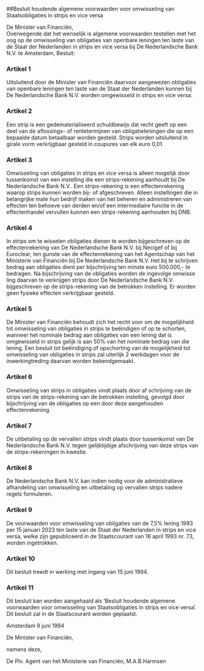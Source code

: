 <meta http-equiv='Content-Type' content='text/html; charset=utf-8' />

##Besluit houdende algemene voorwaarden voor omwisseling van Staatsobligaties in strips en vice versa

De Minister van Financiën,  
Overwegende dat het wenselijk is algemene voorwaarden testellen met het oog op de omwisseling van obligaties van openbare leningen ten laste van de Staat der Nederlanden in strips en vice versa bij De Nederlandsche Bank N.V. te Amsterdam,
Besluit:    

### Artikel  1  

Uitsluitend door de Minister van Financiën daarvoor aangewezen obligaties van openbare leningen ten laste van de Staat der Nederlanden kunnen bij De Nederlandsche Bank N.V. worden omgewisseld in strips en vice versa.  

### Artikel  2  

Een strip is een gedematerialiseerd schuldbewijs dat recht geeft op een deel van de aflossings- of rentetermijnen van obligatieleningen die op een bepaalde datum betaalbaar worden gesteld. Strips worden uitsluitend in girale vorm verkrijgbaar gesteld in coupures van elk euro 0,01.  

### Artikel  3  

Omwisseling van obligaties in strips en vice versa is alleen mogelijk door tussenkomst van een instelling die een strips-rekening aanhoudt bij De Nederlandsche Bank N.V.. Een strips-rekening is een effectenrekening waarop strips kunnen worden bij- of afgeschreven. Alleen instellingen die in belangrijke mate hun bedrijf maken van het beheren en administreren van effecten ten behoeve van derden en/of een intermediaire functie in de effectenhandel vervullen kunnen een strips-rekening aanhouden bij DNB.  

### Artikel  4  

In strips om te wisselen obligaties dienen te worden bijgeschreven op de effectenrekening van De Nederlandsche Bank N.V. bij Necigef of bij Euroclear, ten gunste van de effectenrekening van het Agentschap van het Ministerie van Financiën bij De Nederlandsche Bank N.V. Het bij te schrijven bedrag aan obligaties dient per bijschrijving ten minste euro 500.000,- te bedragen. Na bijschrijving van de obligaties worden de ingevolge omwisse ling daarvan te verkrijgen strips door De Nederlandsche Bank N.V. bijgeschreven op de strips-rekening van de betrokken instelling. Er worden geen fysieke effecten verkrijgbaar gesteld.  

### Artikel  5  

De Minister van Financiën behoudt zich het recht voor om de mogelijkheid tot omwisseling van obligaties in strips te beëindigen of op te schorten, wanneer het nominale bedrag aan obligaties van een lening dat is omgewisseld in strips gelijk is aan 50% van het nominale bedrag van die lening. Een besluit tot beëindiging of opschorting van de mogelijkheid tot omwisseling van obligaties in strips zal uiterlijk 2 werkdagen voor de inwerkingtreding daarvan worden bekendgemaakt.  

### Artikel  6  

Omwisseling van strips in obligaties vindt plaats door af schrijving van de strips van de strips-rekening van de betrokken instelling, gevolgd door bijschrijving van de obligaties op een door deze aangehouden effectenrekening.  

### Artikel  7  

De uitbetaling op de vervallen strips vindt plaats door tussenkomst van De Nederlandsche Bank N.V. tegen gelijktijdige afschrijving van deze strips van de strips-rekeningen in kwestie.  

### Artikel  8  

De Nederlandsche Bank N.V. kan indien nodig voor de administratieve afhandeling van omwisseling en uitbetaling op vervallen strips nadere regels formuleren.  

### Artikel  9  

De voorwaarden voor omwisseling van obligaties van de 7,5% lening 1993 per 15 januari 2023 ten laste van de Staat der Nederlanden in strips en vice versa, welke zijn gepubliceerd in de Staatscourant van 16 april 1993 nr. 73, worden ingetrokken.  

### Artikel  10  

Dit besluit treedt in werking met ingang van 15 juni 1994.  

### Artikel  11  

Dit besluit kan worden aangehaald als ‘Besluit houdende algemene voorwaarden voor omwisseling van Staatsobligaties in strips en vice versa’. Dit besluit zal in de Staatscourant worden geplaatst.  

Amsterdam 
9 juni 1994    

De 
Minister van Financiën, 

namens deze, 

De Plv. 
Agent van het Ministerie van Financiën, 
M.A.B.Harmsen    
